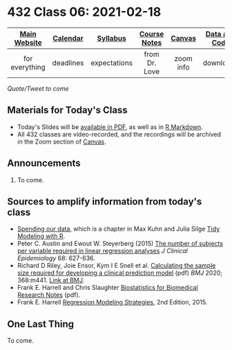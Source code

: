 # 432 Class 06: 2021-02-18

[Main Website](https://thomaselove.github.io/432/) | [Calendar](https://thomaselove.github.io/432/calendar.html) | [Syllabus](https://thomaselove.github.io/432-2021-syllabus/) | [Course Notes](https://thomaselove.github.io/432-notes/) | [Canvas](https://canvas.case.edu) | [Data and Code](https://github.com/THOMASELOVE/432-data) | [Sources](https://github.com/THOMASELOVE/432-2021/edit/master/references) | [Contact Us](https://thomaselove.github.io/432/contact.html)
:-----------: | :--------------: | :----------: | :---------: | :-------------: | :-----------: | :------------: | :-------------:
for everything | deadlines | expectations | from Dr. Love | zoom info | downloads | read/watch | need help?

*Quote/Tweet to come*

## Materials for Today's Class

- Today's Slides will be [available in PDF](https://github.com/THOMASELOVE/432-2021/blob/master/classes/class06/432_2021_slides06.pdf), as well as in [R Markdown](https://github.com/THOMASELOVE/432-2021/blob/master/classes/class06/432_2021_slides06.Rmd).
- All 432 classes are video-recorded, and the recordings will be archived in the Zoom section of [Canvas](https://canvas.case.edu).

## Announcements

1. To come.

## Sources to amplify information from today's class

- [Spending our data](https://www.tmwr.org/splitting.html), which is a chapter in Max Kuhn and Julia Silge [Tidy Modeling with R](https://www.tmwr.org/).
- Peter C. Austin and Ewout W. Steyerberg (2015) [The number of subjects per variable required in linear regression analyses](https://github.com/THOMASELOVE/432-2021/blob/master/references/pdf/Austin_and_Steyerberg_2015_subjects_per_variable_in_linear_regression_jce.pdf) *J Clinical Epidemiology* 68: 627-636.
- Richard D Riley, Joie Ensor, Kym I E Snell et al. [Calculating the sample size required for developing a clinical prediction model](https://github.com/THOMASELOVE/432-2021/blob/master/references/pdf/Riley_etal_2020_Sample_Size_Required.pdf) (pdf) *BMJ* 2020; 368:m441. [Link at BMJ](https://www.bmj.com/content/368/bmj.m441).
- Frank E. Harrell and Chris Slaughter [Biostatistics for Biomedical Research Notes](http://hbiostat.org/doc/bbr.pdf) (pdf).
- Frank E. Harrell [Regression Modeling Strategies](https://github.com/THOMASELOVE/432-2021/blob/master/references/pdf/Harrell_Regression_Modeling_Strategies_2015_2e_protected.pdf), 2nd Edition, 2015.


## One Last Thing

To come.
